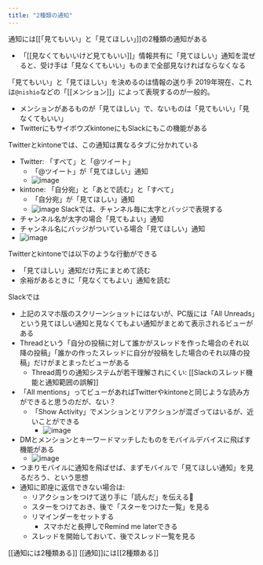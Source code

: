 ```yaml
---
title: "2種類の通知"
---
```


通知には[[「見てもいい」と「見てほしい」]]の2種類の通知がある
- 「[[見なくてもいいけど見てもいい]]」情報共有に「見てほしい」通知を混ぜると、受け手は「見なくてもいい」ものまで全部見なければならなくなる

「見てもいい」と「見てほしい」を決めるのは情報の送り手
2019年現在、これは`@nishio`などの「[[メンション]]」によって表現するのが一般的。
- メンションがあるものが「見てほしい」で、ないものは「見てもいい」「見なくてもいい」
- TwitterにもサイボウズkintoneにもSlackにもこの機能がある

Twitterとkintoneでは、この通知は異なるタブに分かれている
- Twitter: 「すべて」と「@ツイート」
    - 「@ツイート」が「見てほしい」通知
    - ![image](https://gyazo.com/657a85bf95c26da133666f2f72593d1d/thumb/1000)
- kintone: 「自分宛」と「あとで読む」と「すべて」
    - 「自分宛」が「見てほしい」通知
    - ![image](https://gyazo.com/796cb4b66bf52e9d22492214249bd067/thumb/1000)
Slackでは、チャンネル毎に太字とバッジで表現する
- チャンネル名が太字の場合「見てもよい」通知
- チャンネル名にバッジがついている場合「見てほしい」通知
- ![image](https://gyazo.com/e62e4a6b8562cf68b601a7bb0eee8249/thumb/1000)

Twitterとkintoneでは以下のような行動ができる
- 「見てほしい」通知だけ先にまとめて読む
- 余裕があるときに「見なくてもよい」通知を読む

Slackでは
- 上記のスマホ版のスクリーンショットにはないが、PC版には「All Unreads」という見てほしい通知と見なくてもよい通知がまとめて表示されるビューがある
- Threadという「自分の投稿に対して誰かがスレッドを作った場合のそれ以降の投稿」「誰かの作ったスレッドに自分が投稿をした場合のそれ以降の投稿」だけがまとまったビューがある
    - Thread周りの通知システムが若干理解されにくい: [[Slackのスレッド機能と通知範囲の誤解]]
- 「All mentions」ってビューがあればTwitterやkintoneと同じような読み方ができると思うのだが、ない？
    - 「Show Activity」でメンションとリアクションが混ざってはいるが、近いことができる
        - ![image](https://gyazo.com/c69db717e172632a2fbc6e7c4c08aa4d/thumb/1000)
- DMとメンションとキーワードマッチしたものをモバイルデバイスに飛ばす機能がある
    - ![image](https://gyazo.com/0a3dabeae0bf4c382162d7f9a88bdffd/thumb/1000)
- つまりモバイルに通知を飛ばせば、まずモバイルで「見てほしい通知」を見るだろう、という思想
- 通知に即座に返信できない場合は:
    - リアクションをつけて送り手に「読んだ」を伝える👀
    - スターをつけておき、後で「スターをつけた一覧」を見る
    - リマインダーをセットする
        - スマホだと長押しでRemind me laterできる
    - スレッドを開始しておいて、後でスレッド一覧を見る

[[通知には2種類ある]]
[[通知]]には[[2種類ある]]
